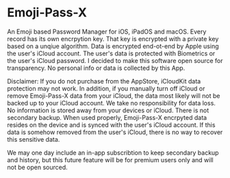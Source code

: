 # Emoji-Pass-X
An Emoji based Password Manager for iOS, iPadOS and macOS.
Every record has its own encrpytion key.
That key is encrypted with a private key based on a unqiue algorithm.
Data is encrypted end-ot-end by Apple using the user's iCloud account.
The user's data is protected with Biometrics or the user's iCloud password.
I decided to make this software open source for transparency. No personal info or data is collected by this App.

Disclaimer: If you do not purchase from the AppStore, iCloudKit data protection may not work. In addition, if you manually turn off iCloud or remove Emoji-Pass-X data from your iCloud, the data most likely will not be backed up to your iCloud account. We take no responsibility for data loss. No information is stored away from your devices or iCloud. There is not secondary backup. When used properly, Emoji-Pass-X encrpyted data resides on the device and is synced with the user's iCloud account. If this data is somehow removed from the user's iCloud, there is no way to recover this sensitive data.

We may one day include an in-app subscribtion to keep secondary backup and history, but this future feature will be for premium users only and will not be open sourced.

